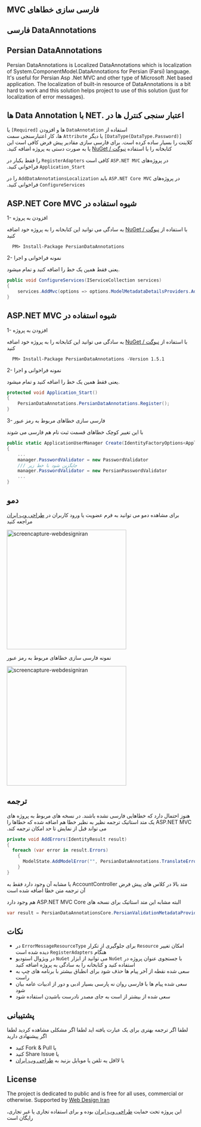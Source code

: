 ## &#x202b;فارسی سازی خطاهای MVC
## &#x202b;DataAnnotations فارسی
## Persian DataAnnotations
Persian DataAnnotations is Localized DataAnnotations which is localization of System.ComponentModel.DataAnnotations for Persian (Farsi) language. It's useful for Persian Asp .Net MVC and other type of Microsoft .Net based application.
The localization of built-in resource of DataAnnotations is a bit hard to work and this solution helps project to use of this solution (just for localization of error messages).

## &#x202b;اعتبار سنجی کنترل ها در .NET با Data Annotation ها
&#x202b;استفاده از `DataAnnotation` ها و افزودن `[Required]` یا `[DataType(DataType.Password)]` یا دیگر `Attribute` ها، کار اعتبارسنجی سمت کلاینت را بسیار ساده کرده است. برای فارسی سازی مقادیر پیش فرض کافی است این کتابخانه را با استفاده [نیوگت / NuGet](https://nuget.org/packages/PersianDataAnnotations) یا به صورت دستی به پروژه اضافه کنید. 

&#x202b;در پروژه‌های `ASP.NET MVC` کافی است `RegisterAdapters` را فقط یکبار در `Application_Start` فراخوانی کنید.

&#x202b;در پروژه‌های `ASP.NET Core MVC`  باید `AddDataAnnotationsLocalization` را در `ConfigureServices` فراخوانی کنید.


## &#x202b; شیوه استفاده در ASP.NET Core MVC

  1- افزودن به پروژه
  
&#x202b; با استفاده از [نیوگت / NuGet](https://nuget.org/packages/PersianDataAnnotations) به سادگی می توانید این کتابخانه را به پروژه خود اضافه کنید
  
```
  PM> Install-Package PersianDataAnnotations
```

  2- نمونه فراخوانی و اجرا
  
  یعنی فقط همین یک خط را اضافه کنید و تمام میشود.

```c#
public void ConfigureServices(IServiceCollection services)
{
    services.AddMvc(options => options.ModelMetadataDetailsProviders.Add(new PersianDataAnnotationsCore.PersianValidationMetadataProvider()));
}
```

## &#x202b; شیوه استفاده در ASP.NET MVC

  1- افزودن به پروژه
  
&#x202b; با استفاده از [نیوگت / NuGet](https://nuget.org/packages/PersianDataAnnotations) به سادگی می توانید این کتابخانه را به پروژه خود اضافه کنید
  
```
  PM> Install-Package PersianDataAnnotations -Version 1.5.1
```

  2- نمونه فراخوانی و اجرا
  
  یعنی فقط همین یک خط را اضافه کنید و تمام میشود.
```c#
protected void Application_Start()
{
    PersianDataAnnotations.PersianDataAnnotations.Register();
}
```

  3- فارسی سازی خطاهای مربوط به رمز عبور
  
با این تغییر کوچک خطاهای قسمت ثبت نام هم فارسی می شوند
```c#
public static ApplicationUserManager Create(IdentityFactoryOptions<ApplicationUserManager> options, IOwinContext context) 
{
    ...
    manager.PasswordValidator = new PasswordValidator 
    /// جایگزین شود با خط زیر
  	manager.PasswordValidator = new PersianPasswordValidator
    ...
}
```

## دمو
برای مشاهده دمو می توانید به فرم عضویت یا ورود کاربران در [طراحی وب ایران](http://webdesigniran.com) مراجعه کنید

<img alt="screencapture-webdesigniran" src="https://cloud.githubusercontent.com/assets/6195199/7538227/bfcb8226-f5b3-11e4-9bcc-b13baef6a4b7.png" width="320">

نمونه فارسی سازی خطاهای مربوط به رمز عبور

<img alt="screencapture-webdesigniran" src="https://cloud.githubusercontent.com/assets/6195199/7716477/dd77299a-fea7-11e4-8b85-695e9f919f00.png" width="320">

## ترجمه
&#x202b;‫هنوز احتمال دارد که خطاهایی فارسی نشده باشند. در نسخه های مربوط به پروژه های ASP.NET MVC یک متد استاتیک ترجمه نظیر به نظیر خطا هم اضافه شده که خطاها را می تواند قبل از نمایش تا حد امکان ترجمه کند.

```c#
private void AddErrors(IdentityResult result)
{
  foreach (var error in result.Errors)
	{
	  ModelState.AddModelError("", PersianDataAnnotations.TranslateError.Translate(error));
	}
}
```
&#x202b; متد بالا در کلاس های پیش فرض AccountController یا مشابه آن وجود دارد فقط به آن ترجمه متن خطا اضافه شده است

&#x202b;‫البته مشابه این متد استاتیک برای نسخه های ASP.NET MVC Core هم وجود دارد
```c#
var result = PersianDataAnnotationsCore.PersianValidationMetadataProvider.ToPersian(value)
```



## نکات
*	&#x202b;امکان تغییر `Resource` برای جلوگیری از تکرار `ErrorMessageResourceType` در هنگام `RegisterAdapters` دیده شده است
*	&#x202b;با جستجوی عنوان پروژه در `NuGet` می توانید از ابزار `NuGet` در ویژوال استودیو استفاده کنید و کتابخانه را به سادگی به پروژه اضافه کنید
*	سعی شده نقطه از آخر پیام ها حذف شود برای انطباق بیشتر با برنامه های چپ به راست
*	سعی شده پیام ها با فارسی روان نه پارسی بسیار ادبی و دور از ادبیات عامه بیان شود
*	سعی شده از بیشتر از است به جای مصدر نادرست باشیدن استفاده شود


## پشتیبانی
لطفا اگر ترجمه بهتری برای یک عبارت یافته اید
لطفا اگر مشکلی مشاهده کردید
لطفا اگر پیشنهادی دارید
- &#x202b;یا Fork & Pull کنید
- &#x202b;یا Share Issue کنید
- &#x202b;یا لااقل یه تلفن یا موبایل بزنید به [طراحی وب ایران](http://webdesigniran.com)

## <a name="license"></a> License

The project is dedicated to public and is free for all uses, commercial or otherwise.
Supported by [Web Design Iran](http://webdesigniran.com)

این پروژه تحت حمایت 
[طراحی وب ایران](http://webdesigniran.com)
 بوده و برای استفاده تجاری یا غیر تجاری، رایگان است

